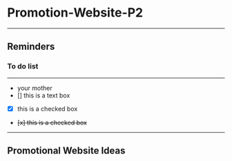 # Promotion-Website-P2
----------------------
## Reminders

### To do list
--------------
- your mother
- [] this is a text box
- [x] this is a checked box
- <del> [x] this is a checked box <del>
--------
## Promotional Website Ideas

